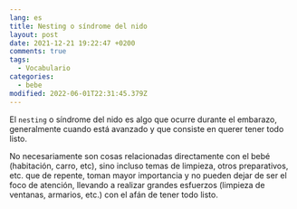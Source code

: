 ```yaml
---
lang: es
title: Nesting o síndrome del nido
layout: post
date: 2021-12-21 19:22:47 +0200
comments: true
tags:
  - Vocabulario
categories:
  - bebe
modified: 2022-06-01T22:31:45.379Z
---
```


El `nesting` o síndrome del nido es algo que ocurre durante el embarazo, generalmente cuando está avanzado y que consiste en querer tener todo listo.

No necesariamente son cosas relacionadas directamente con el bebé (habitación, carro, etc), sino incluso temas de limpieza, otros preparativos, etc. que de repente, toman mayor importancia y no pueden dejar de ser el foco de atención, llevando a realizar grandes esfuerzos (limpieza de ventanas, armarios, etc.) con el afán de tener todo listo.
